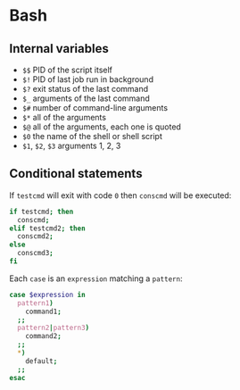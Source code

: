 Bash
====

## Internal variables
- `$$` PID of the script itself
- `$!` PID of last job run in background
- `$?` exit status of the last command
- `$_` arguments of the last command
- `$#` number of command-line arguments
- `$*` all of the arguments
- `$@` all of the arguments, each one is quoted
- `$0` the name of the shell or shell script
- `$1`, `$2`, `$3` arguments 1, 2, 3

## Conditional statements
If `testcmd` will exit with code `0` then `conscmd` will be executed:
```bash
if testcmd; then
  conscmd;
elif testcmd2; then
  conscmd2;
else
  conscmd3;
fi
```
Each `case` is an `expression` matching a `pattern`:
```bash
case $expression in
  pattern1)
    command1;
  ;;
  pattern2|pattern3)
    command2;
  ;;
  *)
    default;
  ;;
esac
```
